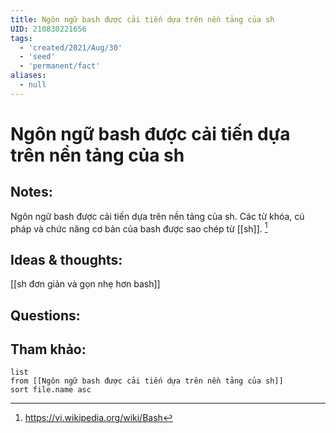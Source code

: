 ```yaml
---
title: Ngôn ngữ bash được cải tiến dựa trên nền tảng của sh
UID: 210830221656
tags:
  - 'created/2021/Aug/30'
  - 'seed'
  - 'permanent/fact'
aliases:
  - null
---
```

# Ngôn ngữ bash được cải tiến dựa trên nền tảng của sh

## Notes:
Ngôn ngữ bash được cải tiến dựa trên nền tảng của sh. Các từ khóa, cú pháp và chức năng cơ bản của bash được sao chép từ [[sh]]. [^1]

## Ideas & thoughts:
[[sh đơn giản và gọn nhẹ hơn bash]]

## Questions:


## Tham khảo:
```dataview
list
from [[Ngôn ngữ bash được cải tiến dựa trên nền tảng của sh]]
sort file.name asc
```

[^1]: https://vi.wikipedia.org/wiki/Bash